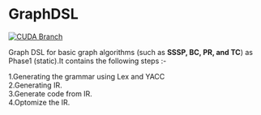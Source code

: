
# GraphDSL
[![CUDA Branch](https://github.com/nibeditabh/GraphDSL/actions/workflows/cuda.yml/badge.svg?branch=cuda)](https://github.com/nibeditabh/GraphDSL/actions/workflows/cuda.yml)

Graph DSL for basic graph algorithms (such as <b>SSSP, BC, PR, and TC</b>) as Phase1 (static).It contains the following steps :-

1.Generating the grammar using Lex and YACC <br>
2.Generating IR. <br>
3.Generate code from IR. <br>
4.Optomize the IR. <br>

 
